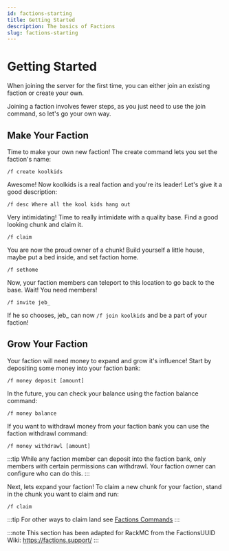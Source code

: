 ```yaml
---
id: factions-starting
title: Getting Started
description: The basics of Factions
slug: factions-starting
---
```


# Getting Started

When joining the server for the first time, you can either join an existing faction or create your own.

Joining a faction involves fewer steps, as you just need to use the join command, so let's go your own way.

## Make Your Faction

Time to make your own new faction! The create command lets you set the faction's name:

`/f create koolkids`

Awesome! Now koolkids is a real faction and you're its leader! Let's give it a good description:

`/f desc Where all the kool kids hang out`

Very intimidating! Time to really intimidate with a quality base. Find a good looking chunk and claim it.

`/f claim`

You are now the proud owner of a chunk! Build yourself a little house, maybe put a bed inside, and set faction home.

`/f sethome`

Now, your faction members can teleport to this location to go back to the base. Wait! You need members!

`/f invite jeb_`

If he so chooses, jeb_ can now `/f join koolkids` and be a part of your faction!

## Grow Your Faction

Your faction will need money to expand and grow it's influence! Start by depositing some money into your faction bank:

`/f money deposit [amount]`

In the future, you can check your balance using the faction balance command:

`/f money balance`

If you want to withdrawl money from your faction bank you can use the faction withdrawl command:

`/f money withdrawl [amount]`

:::tip
While any faction member can deposit into the faction bank, only members with certain permissions can withdrawl. Your faction owner can configure who can do this.
:::

Next, lets expand your faction! To claim a new chunk for your faction, stand in the chunk you want to claim and run: 

`/f claim`

:::tip
For other ways to claim land see [Factions Commands](https://rackmc.net/docs/factions-commands)
:::

:::note
This section has been adapted for RackMC from the FactionsUUID Wiki: https://factions.support/
:::